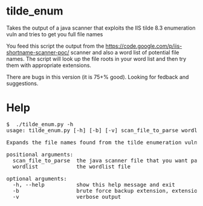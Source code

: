 tilde_enum
==========

Takes the output of a java scanner that exploits the IIS tilde 8.3 enumeration vuln and tries to get you full file names

You feed this script the output from the https://code.google.com/p/iis-shortname-scanner-poc/ scanner and also a word list of potential file names. The script will look up the file roots in your word list and then try them with appropriate extensions.

There are bugs in this version (it is 75+% good). Looking for fedback and suggestions.


Help
====
<pre>$  ./tilde_enum.py -h
usage: tilde_enum.py [-h] [-b] [-v] scan_file_to_parse wordlist

Expands the file names found from the tilde enumeration vuln

positional arguments:
  scan_file_to_parse  the java scanner file that you want parsed
  wordlist            the wordlist file

optional arguments:
  -h, --help          show this help message and exit
  -b                  brute force backup extension, extensions
  -v                  verbose output
</pre>
